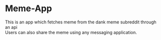 # Meme-App

This is an app which fetches meme from the dank meme subreddit through an api <br>
Users can also share the meme using any messaging application.
